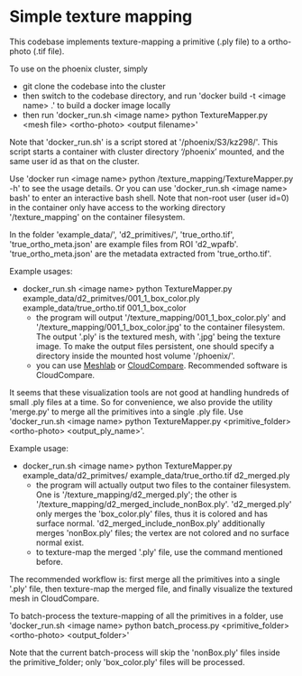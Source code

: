# Simple texture mapping

This codebase implements texture-mapping a primitive (.ply file) to a ortho-photo (.tif file).

To use on the phoenix cluster, simply
* git clone the codebase into the cluster
* then switch to the codebase directory, and run 'docker build -t \<image name\> .' to build a docker image locally
* then run 'docker_run.sh \<image name\> python TextureMapper.py \<mesh file\> <ortho-photo\> \<output filename\>'

Note that 'docker_run.sh' is a script stored at '/phoenix/S3/kz298/'. This script starts a container with cluster directory ‘/phoenix’ mounted, and the same user id as that on the cluster.

Use 'docker run \<image name\> python /texture_mapping/TextureMapper.py -h' to see the usage details. Or you can use 'docker_run.sh \<image name\> bash' to enter an interactive bash shell. Note that non-root user (user id=0) in the container only have access to the working directory '/texture_mapping' on the container filesystem. 

In the folder 'example_data/', 'd2_primitives/', 'true_ortho.tif', 'true_ortho_meta.json' are example files from ROI 'd2_wpafb'. 'true_ortho_meta.json' are the metadata extracted from 'true_ortho.tif'.

Example usages:
* docker_run.sh \<image name\> python TextureMapper.py example_data/d2_primitves/001_1_box_color.ply example_data/true_ortho.tif 001_1_box_color
  * the program will output '/texture_mapping/001_1_box_color.ply' and '/texture_mapping/001_1_box_color.jpg' to the container filesystem. The output '.ply' is the textured mesh, with '.jpg' being the texture image. To make the output files persistent, one should specify a directory inside the mounted host volume '/phoenix/'.
  * you can use [Meshlab](http://www.meshlab.net/) or [CloudCompare](https://www.danielgm.net/cc/). Recommended software is CloudCompare.

It seems that these visualization tools are not good at handling hundreds of small .ply files at a time. So for convenience, we also provide the utility 'merge.py' to merge all the primitives into a single .ply file. Use 'docker_run.sh \<image name\> python TextureMapper.py \<primitive_folder\> \<ortho-photo\> \<output_ply_name\>'.

Example usage:
* docker_run.sh \<image name\> python TextureMapper.py example_data/d2_primitves/ example_data/true_ortho.tif d2_merged.ply
  * the program will actually output two files to the container filesystem. One is '/texture_mapping/d2_merged.ply'; the other is '/texture_mapping/d2_merged_include_nonBox.ply'. 'd2_merged.ply' only merges the 'box_color.ply' files, thus it is colored and has surface normal. 'd2_merged_include_nonBox.ply' additionally merges 'nonBox.ply' files; the vertex are not colored and no surface normal exist.
  * to texture-map the merged '.ply' file, use the command mentioned before.

The recommended workflow is: first merge all the primitives into a single '.ply' file, then texture-map the merged file, and finally visualize the textured mesh in CloudCompare.

To batch-process the texture-mapping of all the primitives in a folder, use
'docker_run.sh \<image name\> python batch_process.py \<primitive_folder\> <ortho-photo\> \<output_folder\>'

Note that the current batch-process will skip the 'nonBox.ply' files inside the primitive_folder; only 'box_color.ply' files will be processed.
